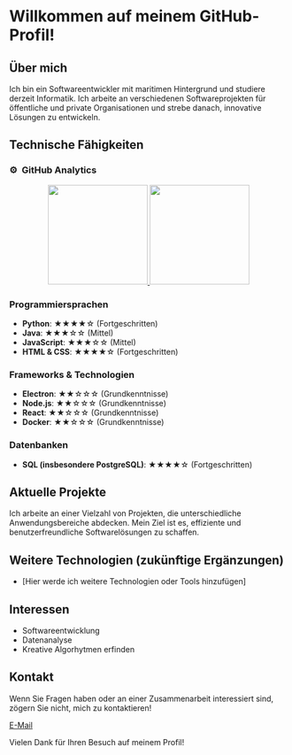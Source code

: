 # Willkommen auf meinem GitHub-Profil!

## Über mich

Ich bin ein Softwareentwickler mit maritimen Hintergrund und studiere derzeit Informatik. Ich arbeite an verschiedenen Softwareprojekten für öffentliche und private Organisationen und strebe danach, innovative Lösungen zu entwickeln.

## Technische Fähigkeiten

### ⚙️ &nbsp;GitHub Analytics
<p align="center">
  <a href="https://github.com/Reariuz">
    <img height="180em" src="https://github-readme-stats.vercel.app/api?username=Reariuz&show_icons=true&theme=algolia&include_all_commits=true&count_private=true"/>
    <img height="180em" src="https://github-readme-stats.vercel.app/api/top-langs/?username=Reariuz&layout=compact&langs_count=8&theme=algolia"/>
  </a>
</p>

### Programmiersprachen
- **Python**: ★★★★☆ (Fortgeschritten)
- **Java**: ★★★☆☆ (Mittel)
- **JavaScript**: ★★★☆☆ (Mittel)
- **HTML & CSS**: ★★★★☆ (Fortgeschritten)

### Frameworks & Technologien
- **Electron**: ★★☆☆☆ (Grundkenntnisse)
- **Node.js**: ★★☆☆☆ (Grundkenntnisse)
- **React**: ★★☆☆☆ (Grundkenntnisse)
- **Docker**: ★★☆☆☆ (Grundkenntnisse)

### Datenbanken
- **SQL (insbesondere PostgreSQL)**: ★★★★☆ (Fortgeschritten)

## Aktuelle Projekte

Ich arbeite an einer Vielzahl von Projekten, die unterschiedliche Anwendungsbereiche abdecken. Mein Ziel ist es, effiziente und benutzerfreundliche Softwarelösungen zu schaffen.

## Weitere Technologien (zukünftige Ergänzungen)
- [Hier werde ich weitere Technologien oder Tools hinzufügen]

## Interessen
- Softwareentwicklung
- Datenanalyse
- Kreative Algorhytmen erfinden


## Kontakt

Wenn Sie Fragen haben oder an einer Zusammenarbeit interessiert sind, zögern Sie nicht, mich zu kontaktieren!

 [E-Mail](mailto:Reariuz@posteo.be)

Vielen Dank für Ihren Besuch auf meinem Profil!
